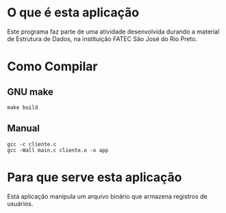 # O que é esta aplicação
Este programa faz parte de uma atividade desenvolvida durando a material de Estrutura
de Dados, na instituição FATEC São José do Rio Preto.

# Como Compilar
## GNU make
```
make build
```
## Manual
```
gcc -c cliente.c 
gcc -Wall main.c cliente.o -o app
```

# Para que serve esta aplicação
Está aplicação manipula um arquivo binário que armazena registros de usuários.
